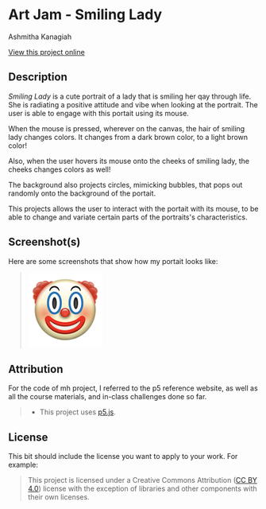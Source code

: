 # Art Jam - Smiling Lady

Ashmitha Kanagiah

[View this project online](URL_FOR_THE_RUNNING_PROJECT)

## Description

*Smiling Lady* is a cute portrait of a lady that is smiling her qay through life. She
is radiating a positive attitude and vibe when looking at the portrait. The user is able to engage with this portait using its mouse.

When the mouse is pressed, wherever on the canvas, the hair of smiling lady changes colors. It changes from a dark brown color, to a light brown color!

Also, when the user hovers its mouse onto the cheeks of smiling lady, the cheeks changes colors as well!

The background also projects circles, mimicking bubbles, that pops out randomly onto the background of the portait. 

This projects allows the user to interact with the portait with its mouse, to be able to change and variate certain parts of the portraits's characteristics. 

## Screenshot(s)

Here are some screenshots that show how my portait looks like: 

> ![Image of a clown face](./assets/images/clown.png)

## Attribution

For the code of mh project, I referred to the p5 reference website, as well as all the course materials, and in-class challenges done so far. 

> - This project uses [p5.js](https://p5js.org).

## License

This bit should include the license you want to apply to your work. For example:

> This project is licensed under a Creative Commons Attribution ([CC BY 4.0](https://creativecommons.org/licenses/by/4.0/deed.en)) license with the exception of libraries and other components with their own licenses.